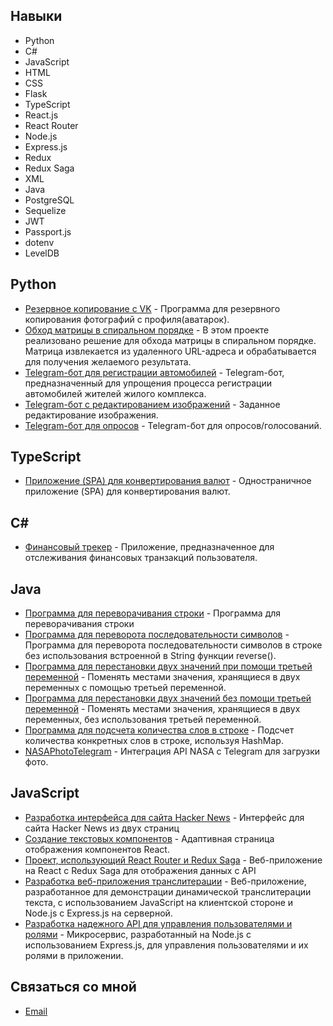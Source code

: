 ## Навыки

- Python
- C#
- JavaScript
- HTML
- CSS
- Flask
- TypeScript
- React.js
- React Router
- Node.js
- Express.js
- Redux
- Redux Saga
- XML
- Java
- PostgreSQL
- Sequelize
- JWT
- Passport.js
- dotenv
- LevelDB


## Python

- [Резервное копирование с VK](https://github.com/pyLexxDramma/photo_vk) - Программа для резервного копирования фотографий с профиля(аватарок).
- [Обход матрицы в спиральном порядке](https://github.com/pyLexxDramma/spiral_matrix) -  В этом проекте реализовано решение для обхода матрицы в спиральном порядке. Матрица извлекается из удаленного URL-адреса и обрабатывается для получения желаемого результата.
- [Telegram-бот для регистрации автомобилей](https://github.com/pyLexxDramma/car_registration_bot) -  Telegram-бот, предназначенный для упрощения процесса регистрации автомобилей жителей жилого комплекса.
- [Telegram-бот с редактированием изображений](https://github.com/pyLexxDramma/image_telebot) - Заданное редактирование изображения.
- [Telegram-бот для опросов](https://github.com/pyLexxDramma/bot_questionnaire) - Telegram-бот для опросов/голосований.

## TypeScript

- [Приложение (SPA) для конвертирования валют](https://github.com/pyLexxDramma/currency_converter) - Одностраничное приложение (SPA) для конвертирования валют.
  
##  C#
  
- [Финансовый трекер](https://github.com/pyLexxDramma/financial_tracker) - Приложение, предназначенное для отслеживания финансовых транзакций пользователя.

## Java

- [Программа для переворачивания строки](https://github.com/pyLexxDramma/reverse_string) - Программа для переворачивания строки
- [Программа для переворота последовательности символов](https://github.com/pyLexxDramma/reverse_character_sequence) - Программа для переворота последовательности символов в строке без использования встроенной в String функции reverse().
- [Программа для перестановки двух значений при помощи третьей переменной](https://github.com/pyLexxDramma/swap_values) - Поменять местами значения, хранящиеся в двух переменных с помощью третьей переменной.
- [Программа для перестановки двух значений без помощи третьей переменной](https://github.com/pyLexxDramma/swap_values_without_temp) - Поменять местами значения, хранящиеся в двух переменных, без использования третьей переменной.
- [Программа для подсчета количества слов в строке](https://github.com/pyLexxDramma/word_count) - Подсчет количества конкретных слов в строке, используя HashMap.
- [NASAPhotoTelegram](https://github.com/pyLexxDramma/nasa_bot) - Интеграция API NASA с Telegram для загрузки фото.

## JavaScript

- [Разработка интерфейса для сайта Hacker News](https://github.com/pyLexxDramma/hacker_news) - Интерфейс для сайта Hacker News из двух страниц
- [Создание текстовых компонентов](https://github.com/pyLexxDramma/my-text-components) - Адаптивная страница отображения компонентов React.
- [Проект, использующий React Router и Redux Saga](https://github.com/pyLexxDramma/list_and_details) - Веб-приложение на React с Redux Saga для отображения данных с API
- [Разработка веб-приложения транслитерации](https://github.com/pyLexxDramma/transliteration-app) - Веб-приложение, разработанное для демонстрации динамической транслитерации текста, с использованием JavaScript на клиентской стороне и Node.js с Express.js на серверной. 
- [Разработка надежного API для управления пользователями и ролями](https://github.com/pyLexxDramma/UserService) - Микросервис, разработанный на Node.js с использованием Express.js, для управления пользователями и их ролями в приложении.
  
## Связаться со мной
- [Email](lexxdramma@vk.com)
